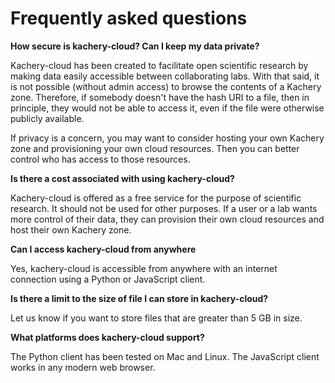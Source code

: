 # Frequently asked questions

**How secure is kachery-cloud? Can I keep my data private?**

Kachery-cloud has been created to facilitate open scientific research by making data easily accessible between collaborating labs. With that said, it is not possible (without admin access) to browse the contents of a Kachery zone. Therefore, if somebody doesn't have the hash URI to a file, then in principle, they would not be able to access it, even if the file were otherwise publicly available.

If privacy is a concern, you may want to consider hosting your own Kachery zone and provisioning your own cloud resources. Then you can better control who has access to those resources.

**Is there a cost associated with using kachery-cloud?**

Kachery-cloud is offered as a free service for the purpose of scientific research. It should not be used for other purposes. If a user or a lab wants more control of their data, they can provision their own cloud resources and host their own Kachery zone.

**Can I access kachery-cloud from anywhere**

Yes, kachery-cloud is accessible from anywhere with an internet connection using a Python or JavaScript client.

**Is there a limit to the size of file I can store in kachery-cloud?**

Let us know if you want to store files that are greater than 5 GB in size.

**What platforms does kachery-cloud support?**

The Python client has been tested on Mac and Linux. The JavaScript client works in any modern web browser.